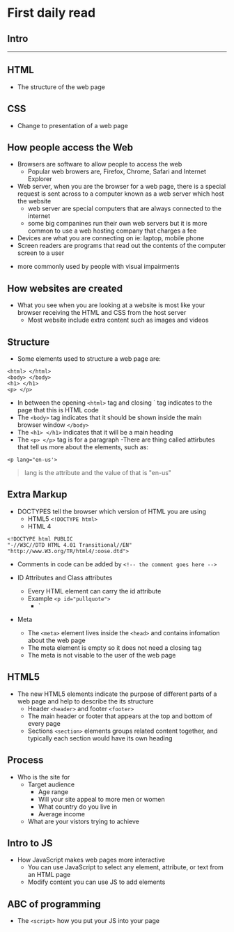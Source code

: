 # First daily read

## Intro
<hr>

## HTML
- The structure of the web page

## CSS
- Change to presentation of a web page

## How people access the Web
- Browsers are software to allow people to access the web
  * Popular web browers are, Firefox, Chrome, Safari and Internet Explorer
- Web server, when you are the browser for a web page, there is a special request is sent across to a computer known as a web server which host the website
  * web server are special computers that are always connected to the internet
  * some big companines run their own web servers but it is more common to use a web hosting company that charges a fee
- Devices are what you are connecting on ie: laptop, mobile phone
- Screen readers are programs that read out the contents of the computer screen to a user
 * more commonly used by people with visual impairments

## How websites are created
- What you see when you are looking at a website is most like your browser receiving the HTML and CSS from the host server
  * Most website include extra content such as images and videos

## Structure 
- Some elements used to structure a web page are:
```
<html> </html>
<body> </body>
<h1> </h1>
<p> </p>
```
  * In between the opening `<html>` tag and closing `</html> tag indicates to the page that this is HTML code
  * The `<body>` tag indicates that it should be shown inside the main browser window `</body>`
  * The `<h1> </h1>` indicates that it will be a main heading
  * The `<p> </p>` tag is for a paragraph
-There are thing called attirbutes that tell us more about the elements, such as:
```
<p lang="en-us'>
```
>lang is the attribute and the value of that is "en-us"

## Extra Markup
- DOCTYPES tell the browser which version of HTML you are using
  * HTML5 `<!DOCTYPE html>` 
  * HTML 4
 ```
<!DOCTYPE html PUBLIC
"-//W3C//DTD HTML 4.01 Transitional//EN"
"http://www.W3.org/TR/html4/:oose.dtd">
```
- Comments in code can be added by `<!-- the comment goes here -->` 

- ID Attributes and Class attributes
  * Every HTML element can carry the id attribute
  * Example `<p id="pullquote">`
    * `<p class="important">

- Meta
  * The `<meta>` element lives inside the `<head>` and contains infomation about the web page
  * The meta element is empty so it does not need a closing tag
  * The meta is not visable to the user of the web page

## HTML5
- The new HTML5 elements indicate the purpose of different parts of a web page and help to describe the its structure
  * Header `<header>` and footer `<footer>`  
  * The main header or footer that appears at the top and bottom of every page 
  * Sections `<section>` elements groups related content together, and typically each section would have its own heading

## Process
- Who is the site for
  * Target audience 
    - Age range 
    - Will your site appeal to more men or women 
    - What country do you live in
    - Average income
  * What are your vistors trying to achieve

## Intro to JS
- How JavaScript makes web pages more interactive
  * You can use JavaScript to select any element, attribute, or text from an HTML page
  * Modify content you can use JS to add elements 

## ABC of programming 
- The `<script>` how you put your JS into your page

